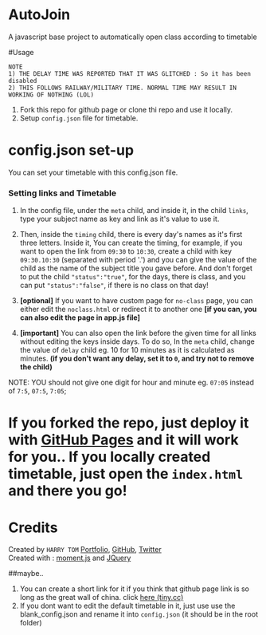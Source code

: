 # AutoJoin
A javascript base project to automatically open class according to timetable

#Usage

```
NOTE
1) THE DELAY TIME WAS REPORTED THAT IT WAS GLITCHED : So it has been disabled
2) THIS FOLLOWS RAILWAY/MILITARY TIME. NORMAL TIME MAY RESULT IN WORKING OF NOTHING (LOL)
```

1) Fork this repo for github page or clone thi repo and use it locally.
2) Setup `config.json` file for timetable.

# config.json set-up
You can set your timetable with this config.json file.

### Setting links and Timetable<br>

1) In the config file, under the `meta` child, and inside it, in the child `links`, type your subject name as key and link as it's value to use it.<br>
2) Then, inside the `timing` child, there is every day's names as it's first three letters. Inside it, You can create the timing, for example, if you want to open the link from `09:30` to `10:30`, create a child with key `09:30.10:30` (separated with period '.') and you can give the value of the child as the name of the subject title you gave before.
And don't forget to put the child `"status":"true"`, for the days, there is class, and you can put `"status":"false"`, if there is no class on that day!<br>
3) **[optional]** If you want to have custom page for `no-class` page, you can either edit the `noclass.html` or redirect it to another one **[if you can, you can also edit the page in app.js file]**<br>

4) **[important]** You can also open the link before the given time for all links without editing the keys inside days. To do so, In the `meta` child, change the value of `delay` child eg. 10 for 10 minutes as it is calculated as minutes. **(if you don't want any delay, set it to `0`, and try not to remove the child)**

NOTE: YOU should not give one digit for hour and minute eg. `07:05` instead of `7:5`, `07:5`, `7:05`;

# If you forked the repo, just deploy it with [GitHub Pages](https://pages.github.com/) and it will work for you.. If you locally created timetable, just open the `index.html` and there you go! 

# Credits
Created by `HARRY TOM` [Portfolio](http://harrytom.ml/), [GitHub](https://github.com/harry260/), [Twitter](https://twitter.com/@me_harrify/)<br>
Created with : [moment.js](https://momentjs.com/) and [JQuery](https://jquery.com/)

##maybe..
1) You can create a short link for it if you think that github page link is so long as the great wall of china. click [here (tiny.cc)](http://tiny.cc/)
2) If you dont want to edit the default timetable in it, just use use the blank_config.json and rename it into `config.json` (it should be in the root folder)
